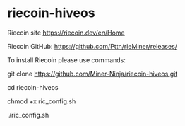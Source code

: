 # riecoin-hiveos
Riecoin site https://riecoin.dev/en/Home

Riecoin GitHub: https://github.com/Pttn/rieMiner/releases/

To install Riecoin please use commands:

git clone https://github.com/Miner-Ninja/riecoin-hiveos.git

cd riecoin-hiveos

chmod +x ric_config.sh

./ric_config.sh

